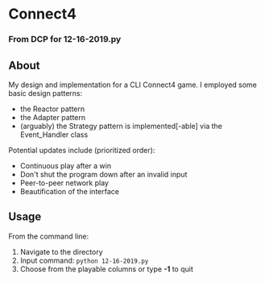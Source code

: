 # Connect4
### From DCP for 12-16-2019.py

## About
My design and implementation for a CLI Connect4 game. I employed some basic design patterns:
- the Reactor pattern
- the Adapter pattern
- (arguably) the Strategy pattern is implemented[-able] via the Event_Handler class

Potential updates include (prioritized order):
- Continuous play after a win
- Don't shut the program down after an invalid input
- Peer-to-peer network play
- Beautification of the interface

## Usage
From the command line:
1. Navigate to the directory
2. Input command: `python 12-16-2019.py`
3. Choose from the playable columns or type **-1** to quit
